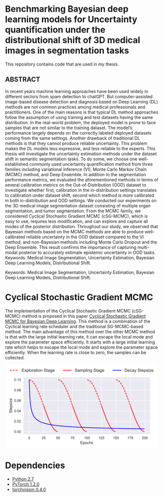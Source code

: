# Benchmarking Bayesian deep learning models for Uncertainty quantification under the distributional shift of 3D medical images in segmentation tasks

This repository contains code that are used in my thesis.

## ABSTRACT
In recent years machine learning approaches have been used widely in different sectors
from spam detection to chatGPT. But computer-assisted image-based disease detection
and diagnosis based on Deep Learning (DL) methods are not common practices among
medical professionals and practitioners. One of the main reasons is that typical DL
method approaches follow the assumption of using training and test datasets having the
same distribution. In the real-world problem, the deployed model is prone to face samples
that are not similar to the training dataset. The model’s performance largely depends on
the correctly labeled deployed datasets coming from the same settings. Another drawback
of traditional DL methods is that they cannot produce reliable uncertainty. This
problem makes the DL models less expressive, and less reliable to the experts. This thesis
will investigate the uncertainty estimation methods under the dataset shift in semantic
segmentation tasks. To do some, we choose one well-established commonly used uncertainty
quantification method from three families including variational inference (VI),
Monte Carlo Markov Chain (MCMC) method, and Deep Ensemble. In addition to the
segmentation performance metrics, we evaluated the aforementioned methods in terms
of several calibration metrics on the Out-of-Distribution (OOD) dataset to investigate
whether first, calibration in the in-distribution settings translates to calibration under
dataset shift, second which method is more calibrated in both in-distribution and OOD
settings. We conducted our experiments on the 3D medical image segmentation dataset
consisting of multiple organ segmentation, and tumor segmentation. From the MCMC
family, we considered Cyclical Stochastic Gradient MCMC (cSG-MCMC), which is easy
to use, requires less modification, and can explore and capture all modes of the posterior
distribution. Throughout our study, we observed that Bayesian methods based on the
MCMC methods are able to produce well-calibrated reliable uncertainty in the OOD
dataset compared to the VI method, and non-Bayesian methods including Monte Carlo
Dropout and the Deep Ensemble. This result confirms the importance of capturing
multi-modal posterior to accurately estimate epistemic uncertainty in OOD tasks.
Keywords: Medical Image Segmentation, Uncertainty Estimation, Bayesian Deep
Learning Models, Distributional Shift.

Keywords: Medical Image Segmentation, Uncertainty Estimation, Bayesian Deep
Learning Models, Distributional Shift.

# Cyclical Stochastic Gradient MCMC
The implementation of the Cyclical Stochastic Gradient MCMC (cSG-MCMC) method is proposed in this paper [Cyclical Stochastic Gradient MCMC for Bayesian Deep Learning](https://arxiv.org/abs/1902.03932).
This method is a combination of the Cyclical learning rate scheduler and the traditional SG-MCMC-based method. The main advantage of this method over the other MCMC method is that with the large initial learning rate, it can escape the local mode and explore the parameter space efficiently. It starts with a large initial learning rate which helps to escape the local mode and explore the parameter space efficiently. When the learning rate is close to zero, the samples can be collected.
<p align="center">
  <img src="figure/lr-exp.png" width="500">
</p>

 # Dependencies
* [Python 2.7](https://www.python.org/)
* [PyTorch 1.2.0](http://pytorch.org/) 
* [torchvision 0.4.0](https://github.com/pytorch/vision/)





